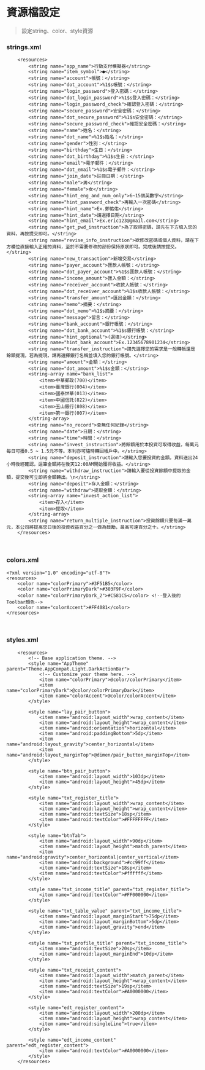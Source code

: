 # 資源檔設定
>設定string、color、style資源
>

### strings.xml
        <resources>
            <string name="app_name">行動支付模擬器</string>
            <string name="item_symbol">●</string>
            <string name="account">帳號：</string>
            <string name="dot_account">%1$s帳號：</string>
            <string name="login_password">登入密碼：</string>
            <string name="dot_login_password">%1$s登入密碼：</string>
            <string name="login_password_check">確認登入密碼：</string>
            <string name="secure_password">安全密碼：</string>
            <string name="dot_secure_password">%1$s安全密碼：</string>
            <string name="secure_password_check">確認安全密碼：</string>
            <string name="name">姓名：</string>
            <string name="dot_name">%1$s姓名：</string>
            <string name="gender">性別：</string>
            <string name="birthday">生日：</string>
            <string name="dot_birthday">%1$s生日：</string>
            <string name="email">電子郵件：</string>
            <string name="dot_email">%1$s電子郵件：</string>
            <string name="join_date">註冊日期：</string>
            <string name="male">男</string>
            <string name="female">女</string>
            <string name="hint_eng_and_num_only">6~15個英數字</string>
            <string name="hint_password_check">再輸入一次密碼</string>
            <string name="hint_name">Ex.鄭佑佑</string>
            <string name="hint_date">請選擇日期</string>
            <string name="hint_email">Ex.eric123@gmail.com</string>
            <string name="get_pwd_instruction">為了取得密碼，請先在下方填入您的資料，再按提交即可。</string>
            <string name="revise_info_instruction">欲修改密碼或個人資料，請在下方欄位直接輸入正確的資料，至於不需要修改的部份保持原狀即可。完成後請按提交。</string>
            <string name="new_transaction">新增交易</string>
            <string name="payer_account">匯款人帳號：</string>
            <string name="dot_payer_account">%1$s匯款人帳號：</string>
            <string name="income_amount">匯入金額：</string>
            <string name="receiver_account">收款人帳號：</string>
            <string name="dot_receiver_account">%1$s收款人帳號：</string>
            <string name="transfer_amount">匯出金額：</string>
            <string name="memo">摘要：</string>
            <string name="dot_memo">%1$s摘要：</string>
            <string name="message">留言：</string>
            <string name="bank_account">銀行帳號：</string>
            <string name="dot_bank_account">%1$s銀行帳號：</string>
            <string name="hint_optional">(選填)</string>
            <string name="hint_bank_account">Ex.12345678901234</string>
            <string name="transfer_instruction">請先選擇您的需求是一般轉帳還是餘額提現。若為提現，請再選擇銀行名稱並填入您的銀行帳號。</string>
            <string name="amount">金額：</string>
            <string name="dot_amount">%1$s金額：</string>
            <string-array name="bank_list">
                <item>中華郵政(700)</item>
                <item>臺灣銀行(004)</item>
                <item>國泰世華(013)</item>
                <item>中國信託(822)</item>
                <item>玉山銀行(808)</item>
                <item>第一銀行(007)</item>
            </string-array>
            <string name="no_record">查無任何紀錄</string>
            <string name="date">日期：</string>
            <string name="time">時間：</string>
            <string name="invest_instruction">將餘額用於本投資可取得收益，每萬元每日可獲0.5 ~ 1.5元不等。本利亦可隨時轉回帳戶中。</string>
            <string name="deposit_instruction">請輸入您要投資的金額。資料送出24小時後經確認，這筆金額將在後天12:00AM開始獲得收益。</string>
            <string name="withdraw_instruction">請輸入要從投資餘額中提取的金額，提交後可立即將金額轉出。\n</string>
            <string name="deposit">存入金額：</string>
            <string name="withdraw">提取金額：</string>
            <string-array name="invest_action_list">
                <item>存入</item>
                <item>提取</item>
            </string-array>
            <string name="return_multiple_instruction">投資餘額只要每滿一萬元，本公司將提高您日後的投資收益百分之一做為鼓勵，最高可達百分之十。</string>
        </resources>

<br>

### colors.xml
    <?xml version="1.0" encoding="utf-8"?>
    <resources>
        <color name="colorPrimary">#3F51B5</color>
        <color name="colorPrimaryDark">#303F9F</color>
        <color name="colorPrimaryDark_2">#C581C5</color> <!--登入後的Toolbar顏色-->
        <color name="colorAccent">#FF4081</color>
    </resources>

<br>

### styles.xml
        <resources>
            <!-- Base application theme. -->
            <style name="AppTheme" parent="Theme.AppCompat.Light.DarkActionBar">
                <!-- Customize your theme here. -->
                <item name="colorPrimary">@color/colorPrimary</item>
                <item name="colorPrimaryDark">@color/colorPrimaryDark</item>
                <item name="colorAccent">@color/colorAccent</item>
            </style>

            <style name="lay_pair_button">
                <item name="android:layout_width">wrap_content</item>
                <item name="android:layout_height">wrap_content</item>
                <item name="android:orientation">horizontal</item>
                <item name="android:paddingBottom">5dp</item>
                <item name="android:layout_gravity">center_horizontal</item>
                <item name="android:layout_marginTop">@dimen/pair_button_marginTop</item>
            </style>

            <style name="btn_pair_button">
                <item name="android:layout_width">103dp</item>
                <item name="android:layout_height">45dp</item>
            </style>

            <style name="txt_register_title">
                <item name="android:layout_width">wrap_content</item>
                <item name="android:layout_height">wrap_content</item>
                <item name="android:textSize">18sp</item>
                <item name="android:textColor">#FFFFFFFF</item>
            </style>

            <style name="btnTab">
                <item name="android:layout_width">90dp</item>
                <item name="android:layout_height">match_parent</item>
                <item name="android:gravity">center_horizontal|center_vertical</item>
                <item name="android:background">#cc99ff</item>
                <item name="android:textSize">18sp</item>
                <item name="android:textColor">#ffffff</item>
            </style>

            <style name="txt_income_title" parent="txt_register_title">
                <item name="android:textColor">#FF000000</item>
            </style>

            <style name="txt_table_value" parent="txt_income_title">
                <item name="android:layout_marginStart">75dp</item>
                <item name="android:layout_marginBottom">5dp</item>
                <item name="android:layout_gravity">end</item>
            </style>

            <style name="txt_profile_title" parent="txt_income_title">
                <item name="android:textSize">20sp</item>
                <item name="android:layout_marginEnd">10dp</item>
            </style>

            <style name="txt_receipt_content">
                <item name="android:layout_width">match_parent</item>
                <item name="android:layout_height">wrap_content</item>
                <item name="android:textSize">19sp</item>
                <item name="android:textColor">#A0000000</item>
            </style>

            <style name="edt_register_content">
                <item name="android:layout_width">200dp</item>
                <item name="android:layout_height">wrap_content</item>
                <item name="android:singleLine">true</item>
            </style>

            <style name="edt_income_content" parent="edt_register_content">
                <item name="android:textColor">#A0000000</item>
            </style>
        </resources>
